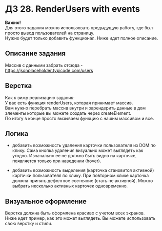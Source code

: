 # ДЗ 28. RenderUsers with events

**Важно!**  
Для этого задания можно использовать предыдущую работу, где был просто вывод пользователей на страницу.  
Нужно будет только добавить функционал. Ниже идет полное описание.


## Описание задания

Массив с данными забрать отсюда - https://jsonplaceholder.typicode.com/users

## Верстка

Как я вижу реализацию задания:  
У вас есть функция renderUsers, которая принимает массив.  
Вам нужно перебрать массив внутри и зарендерить данные в дом элементы которые вы
можете создать через createElement.  
По итогу в конце просто вызываем функцию с нашим массивом и все.

## Логика

* добавить возможность удаления карточки пользователя из DOM по клику. Сама
  кнопка удаления визуально может выглядеть как угодно.  Изначально ее не должно
  быть видно на карточке, появляется только при наведении (hover).

* добавить возможность выделения (карточка становится активной) карточки
  пользователя по клику. При повторном клике карточка должна принять дефолтное
  состояние (стать не активной). Можно выбрать несколько активных карточек
  одновременно.


## Визуальное оформление

Верстка должна быть оформлена красиво с учетом всех экранов.  
Ниже идет пример, как это может выглядеть. Вы можете использовать свою верстку и стили.



